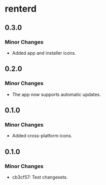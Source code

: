 # renterd

## 0.3.0

### Minor Changes

- Added app and installer icons.

## 0.2.0

### Minor Changes

- The app now supports automatic updates.

## 0.1.0

### Minor Changes

- Added cross-platform icons.

## 0.1.0

### Minor Changes

- cb3cf57: Test changesets.
